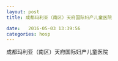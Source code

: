 ```yaml
--- 
layout: post 
title: 成都玛利亚（南区）天府国际妇产儿童医院

date:   2016-05-03 13:39:56 
categories: hosp 
--- 
```

   
成都玛利亚（南区）天府国际妇产儿童医院
